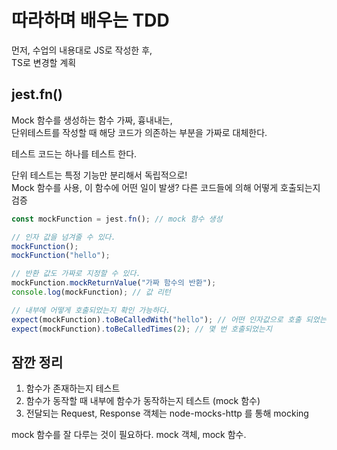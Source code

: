 # 따라하며 배우는 TDD

먼저, 수업의 내용대로 JS로 작성한 후, \
TS로 변경할 계획

## jest.fn()

Mock 함수를 생성하는 함수 가짜, 흉내내는, \
단위테스트를 작성할 때 해당 코드가 의존하는 부분을 가짜로 대체한다.

테스트 코드는 하나를 테스트 한다.

단위 테스트는 특정 기능만 분리해서 독립적으로! \
Mock 함수를 사용, 이 함수에 어떤 일이 발생? 다른 코드들에 의해 어떻게 호출되는지 검증

```js
const mockFunction = jest.fn(); // mock 함수 생성

// 인자 값을 넘겨줄 수 있다.
mockFunction();
mockFunction("hello");

// 반환 값도 가짜로 지정할 수 있다.
mockFunction.mockReturnValue("가짜 함수의 반환");
console.log(mockFunction); // 값 리턴

// 내부에 어떻게 호출되었는지 확인 가능하다.
expect(mockFunction).toBeCalledWith("hello"); // 어떤 인자값으로 호출 되었는지
expect(mockFunction).toBeCalledTimes(2); // 몇 번 호출되었는지
```

## 잠깐 정리

1. 함수가 존재하는지 테스트
2. 함수가 동작할 때 내부에 함수가 동작하는지 테스트 (mock 함수)
3. 전달되는 Request, Response 객체는 node-mocks-http 를 통해 mocking

mock 함수를 잘 다루는 것이 필요하다. mock 객체, mock 함수.
